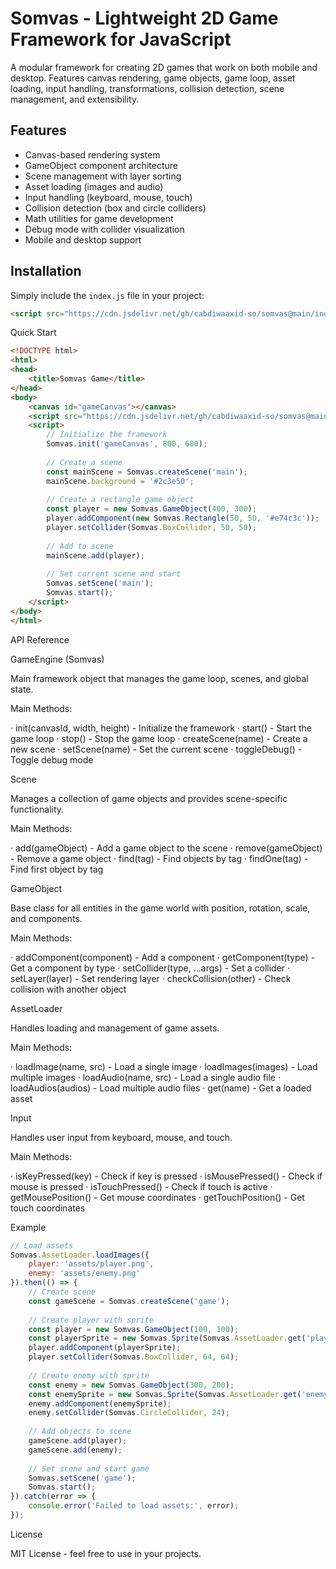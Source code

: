 # Somvas - Lightweight 2D Game Framework for JavaScript

A modular framework for creating 2D games that work on both mobile and desktop. Features canvas rendering, game objects, game loop, asset loading, input handling, transformations, collision detection, scene management, and extensibility.

## Features

- Canvas-based rendering system
- GameObject component architecture
- Scene management with layer sorting
- Asset loading (images and audio)
- Input handling (keyboard, mouse, touch)
- Collision detection (box and circle colliders)
- Math utilities for game development
- Debug mode with collider visualization
- Mobile and desktop support

## Installation

Simply include the `index.js` file in your project:

```html
<script src="https://cdn.jsdelivr.net/gh/cabdiwaaxid-so/somvas@main/index.js"></script>
```

Quick Start

```html
<!DOCTYPE html>
<html>
<head>
    <title>Somvas Game</title>
</head>
<body>
    <canvas id="gameCanvas"></canvas>
    <script src="https://cdn.jsdelivr.net/gh/cabdiwaaxid-so/somvas@main/index.js"></script>
    <script>
        // Initialize the framework
        Somvas.init('gameCanvas', 800, 600);
        
        // Create a scene
        const mainScene = Somvas.createScene('main');
        mainScene.background = '#2c3e50';
        
        // Create a rectangle game object
        const player = new Somvas.GameObject(400, 300);
        player.addComponent(new Somvas.Rectangle(50, 50, '#e74c3c'));
        player.setCollider(Somvas.BoxCollider, 50, 50);
        
        // Add to scene
        mainScene.add(player);
        
        // Set current scene and start
        Somvas.setScene('main');
        Somvas.start();
    </script>
</body>
</html>
```

API Reference

GameEngine (Somvas)

Main framework object that manages the game loop, scenes, and global state.

Main Methods:

· init(canvasId, width, height) - Initialize the framework
· start() - Start the game loop
· stop() - Stop the game loop
· createScene(name) - Create a new scene
· setScene(name) - Set the current scene
· toggleDebug() - Toggle debug mode

Scene

Manages a collection of game objects and provides scene-specific functionality.

Main Methods:

· add(gameObject) - Add a game object to the scene
· remove(gameObject) - Remove a game object
· find(tag) - Find objects by tag
· findOne(tag) - Find first object by tag

GameObject

Base class for all entities in the game world with position, rotation, scale, and components.

Main Methods:

· addComponent(component) - Add a component
· getComponent(type) - Get a component by type
· setCollider(type, ...args) - Set a collider
· setLayer(layer) - Set rendering layer
· checkCollision(other) - Check collision with another object

AssetLoader

Handles loading and management of game assets.

Main Methods:

· loadImage(name, src) - Load a single image
· loadImages(images) - Load multiple images
· loadAudio(name, src) - Load a single audio file
· loadAudios(audios) - Load multiple audio files
· get(name) - Get a loaded asset

Input

Handles user input from keyboard, mouse, and touch.

Main Methods:

· isKeyPressed(key) - Check if key is pressed
· isMousePressed() - Check if mouse is pressed
· isTouchPressed() - Check if touch is active
· getMousePosition() - Get mouse coordinates
· getTouchPosition() - Get touch coordinates

Example

```javascript
// Load assets
Somvas.AssetLoader.loadImages({
    player: 'assets/player.png',
    enemy: 'assets/enemy.png'
}).then(() => {
    // Create scene
    const gameScene = Somvas.createScene('game');
    
    // Create player with sprite
    const player = new Somvas.GameObject(100, 100);
    const playerSprite = new Somvas.Sprite(Somvas.AssetLoader.get('player'), 64, 64);
    player.addComponent(playerSprite);
    player.setCollider(Somvas.BoxCollider, 64, 64);
    
    // Create enemy with sprite
    const enemy = new Somvas.GameObject(300, 200);
    const enemySprite = new Somvas.Sprite(Somvas.AssetLoader.get('enemy'), 48, 48);
    enemy.addComponent(enemySprite);
    enemy.setCollider(Somvas.CircleCollider, 24);
    
    // Add objects to scene
    gameScene.add(player);
    gameScene.add(enemy);
    
    // Set scene and start game
    Somvas.setScene('game');
    Somvas.start();
}).catch(error => {
    console.error('Failed to load assets:', error);
});
```

License

MIT License - feel free to use in your projects.